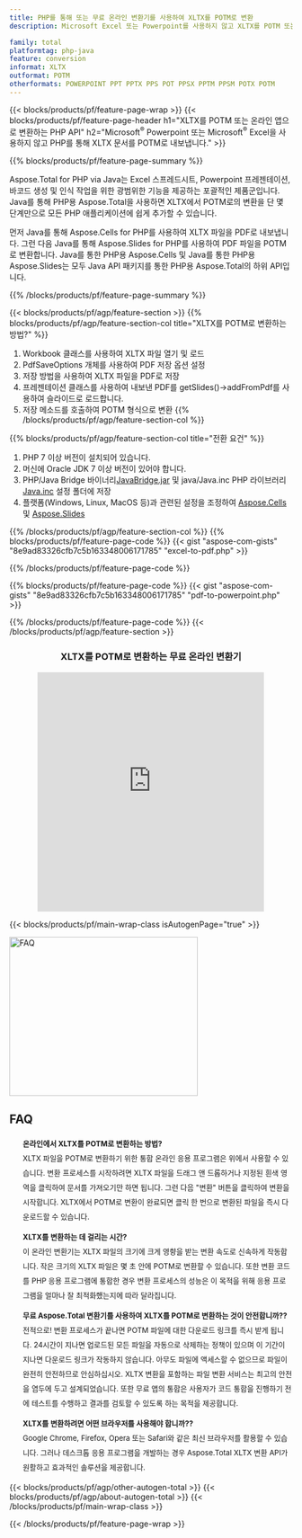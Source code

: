 ```yaml
---
title: PHP를 통해 또는 무료 온라인 변환기를 사용하여 XLTX를 POTM로 변환 
description: Microsoft Excel 또는 Powerpoint를 사용하지 않고 XLTX를 POTM 또는 온라인 앱으로 변환하는 PHP API. 코드를 통합하기 전에 무료 XLTX to POTM 온라인 변환기를 빠르게 테스트하십시오. 

family: total
platformtag: php-java
feature: conversion
informat: XLTX
outformat: POTM
otherformats: POWERPOINT PPT PPTX PPS POT PPSX PPTM PPSM POTX POTM
---
```

{{< blocks/products/pf/feature-page-wrap >}}
{{< blocks/products/pf/feature-page-header h1="XLTX를 POTM 또는 온라인 앱으로 변환하는 PHP API" h2="Microsoft<sup>&reg;</sup> Powerpoint 또는 Microsoft<sup>&reg;</sup> Excel을 사용하지 않고 PHP를 통해 XLTX 문서를 POTM로 내보냅니다." >}}

{{% blocks/products/pf/feature-page-summary %}}

Aspose.Total for PHP via Java는 Excel 스프레드시트, Powerpoint 프레젠테이션, 바코드 생성 및 인식 작업을 위한 광범위한 기능을 제공하는 포괄적인 제품군입니다. Java를 통해 PHP용 Aspose.Total을 사용하면 XLTX에서 POTM로의 변환을 단 몇 단계만으로 모든 PHP 애플리케이션에 쉽게 추가할 수 있습니다.

먼저 Java를 통해 Aspose.Cells for PHP를 사용하여 XLTX 파일을 PDF로 내보냅니다. 그런 다음 Java를 통해 Aspose.Slides for PHP를 사용하여 PDF 파일을 POTM로 변환합니다. Java를 통한 PHP용 Aspose.Cells 및 Java를 통한 PHP용 Aspose.Slides는 모두 Java API 패키지를 통한 PHP용 Aspose.Total의 하위 API입니다.

{{% /blocks/products/pf/feature-page-summary  %}}

{{< blocks/products/pf/agp/feature-section >}}
{{% blocks/products/pf/agp/feature-section-col title="XLTX를 POTM로 변환하는 방법?" %}}
1. Workbook 클래스를 사용하여 XLTX 파일 열기 및 로드
2. PdfSaveOptions 개체를 사용하여 PDF 저장 옵션 설정
3. 저장 방법을 사용하여 XLTX 파일을 PDF로 저장
4. 프레젠테이션 클래스를 사용하여 내보낸 PDF를 getSlides()->addFromPdf를 사용하여 슬라이드로 로드합니다.
5. 저장 메소드를 호출하여 POTM 형식으로 변환
{{% /blocks/products/pf/agp/feature-section-col %}}

{{% blocks/products/pf/agp/feature-section-col title="전환 요건" %}}
1. PHP 7 이상 버전이 설치되어 있습니다.
2. 머신에 Oracle JDK 7 이상 버전이 있어야 합니다.
3. PHP/Java Bridge 바이너리[JavaBridge.jar](http://php-java-bridge.sourceforge.net/pjb/download.php) 및 java/Java.inc PHP 라이브러리[Java.inc](http://php-java-bridge.sourceforge.net/pjb/download.php) 설정 폴더에 저장
4. 플랫폼(Windows, Linux, MacOS 등)과 관련된 설정을 조정하여 [Aspose.Cells](https://docs.aspose.com/cells/php-java/setup-and-installation-guidelines/) 및 [Aspose.Slides](https://docs.aspose.com/slides/php-java/installation/)


{{% /blocks/products/pf/agp/feature-section-col %}}
{{% blocks/products/pf/feature-page-code %}}
{{< gist "aspose-com-gists" "8e9ad83326cfb7c5b163348006171785" "excel-to-pdf.php" >}}

{{% /blocks/products/pf/feature-page-code %}}

{{% blocks/products/pf/feature-page-code %}}
{{< gist "aspose-com-gists" "8e9ad83326cfb7c5b163348006171785" "pdf-to-powerpoint.php" >}}

{{% /blocks/products/pf/feature-page-code %}}
{{< /blocks/products/pf/agp/feature-section >}}

<div class="container-fluid agp-content bg-white aboutfile box-1 vh100 section nopbtm">
<div class=container>
<div class=row>
<div class="demobox tc col-md-12 padding-0" align="center">

<h3>XLTX를 POTM로 변환하는 무료 온라인 변환기</h3>

<iframe style="border: none; height: 426px;" scrolling="no" src="https://total-conversion-app-65z5r2lp.qa.k8s.dynabic.com/?to=pptx&from=xlsx" id="child-iframe" width="80%"></iframe>

</div></div>
</div></div>

{{< blocks/products/pf/main-wrap-class isAutogenPage="true" >}}
<style>.howtolist li{margin-right: 0!important;line-height: 26px;position: relative;margin-bottom: 10px;font-size: 13px;list-style-type: none;}</style>
<div class="col-md-12 tl bg-gray-dark howtolist section">
  <a class="anchor" name="faqpage"></a>
  <div class="container tl dflex" itemscope="" itemtype="https://schema.org/FAQPage">
      <div class="col-md-4 howtosectiongfx">
          <img class="social-panel-hide-on-mobile" src="https://www.groupdocs.cloud/templates/brand/images/groupdocs/conversion/groupdocs_conversion-brand.png" alt="FAQ" width="335" height="283">
      </div>
      <div class="howtosection col-md-8">
          <div>
              <h2>FAQ</h2>
              <ul>
                  <li itemscope="" itemprop="mainEntity" itemtype="https://schema.org/Question">
                      <div>
                          <span itemprop="name"><b>온라인에서 XLTX를 POTM로 변환하는 방법?</b></span>
                      </div>
                      <div itemscope="" itemprop="acceptedAnswer" itemtype="https://schema.org/Answer">
                          <span itemprop="text">XLTX 파일을 POTM로 변환하기 위한 통합 온라인 응용 프로그램은 위에서 사용할 수 있습니다. 변환 프로세스를 시작하려면 XLTX 파일을 드래그 앤 드롭하거나 지정된 흰색 영역을 클릭하여 문서를 가져오기만 하면 됩니다. 그런 다음 "변환" 버튼을 클릭하여 변환을 시작합니다. XLTX에서 POTM로 변환이 완료되면 클릭 한 번으로 변환된 파일을 즉시 다운로드할 수 있습니다.</span>
                      </div>
                  </li>
                  <li itemscope="" itemprop="mainEntity" itemtype="https://schema.org/Question">
                      <div>
                          <span itemprop="name"><b>XLTX를 변환하는 데 걸리는 시간?</b></span>
                      </div>
                      <div itemscope="" itemprop="acceptedAnswer" itemtype="https://schema.org/Answer">
                          <span itemprop="text">이 온라인 변환기는 XLTX 파일의 크기에 크게 영향을 받는 변환 속도로 신속하게 작동합니다. 작은 크기의 XLTX 파일은 몇 초 안에 POTM로 변환할 수 있습니다. 또한 변환 코드를 PHP 응용 프로그램에 통합한 경우 변환 프로세스의 성능은 이 목적을 위해 응용 프로그램을 얼마나 잘 최적화했는지에 따라 달라집니다.</span>
                      </div>
                  </li>
                  <li itemscope="" itemprop="mainEntity" itemtype="https://schema.org/Question">
                      <div>
                          <span itemprop="name"><b>무료 Aspose.Total 변환기를 사용하여 XLTX를 POTM로 변환하는 것이 안전합니까??</b></span>
                      </div>
                      <div itemscope="" itemprop="acceptedAnswer" itemtype="https://schema.org/Answer">
                          <span itemprop="text">전적으로! 변환 프로세스가 끝나면 POTM 파일에 대한 다운로드 링크를 즉시 받게 됩니다. 24시간이 지나면 업로드된 모든 파일을 자동으로 삭제하는 정책이 있으며 이 기간이 지나면 다운로드 링크가 작동하지 않습니다. 아무도 파일에 액세스할 수 없으므로 파일이 완전히 안전하므로 안심하십시오. XLTX 변환을 포함하는 파일 변환 서비스는 최고의 안전을 염두에 두고 설계되었습니다. 또한 무료 앱의 통합은 사용자가 코드 통합을 진행하기 전에 테스트를 수행하고 결과를 검토할 수 있도록 하는 목적을 제공합니다.</span>
                      </div>
                  </li>                 
                  <li itemscope="" itemprop="mainEntity" itemtype="https://schema.org/Question">
                      <div>
                          <span itemprop="name"><b>XLTX를 변환하려면 어떤 브라우저를 사용해야 합니까??</b></span>
                      </div>
                      <div itemscope="" itemprop="acceptedAnswer" itemtype="https://schema.org/Answer">
                          <span itemprop="text">Google Chrome, Firefox, Opera 또는 Safari와 같은 최신 브라우저를 활용할 수 있습니다. 그러나 데스크톱 응용 프로그램을 개발하는 경우 Aspose.Total XLTX 변환 API가 원활하고 효과적인 솔루션을 제공합니다.</span>
                      </div>
                  </li>
              </ul>
          </div>
      </div>
  </div>
{{< blocks/products/pf/agp/other-autogen-total >}}
{{< blocks/products/pf/agp/about-autogen-total >}}
{{< /blocks/products/pf/main-wrap-class >}}

{{< /blocks/products/pf/feature-page-wrap >}}